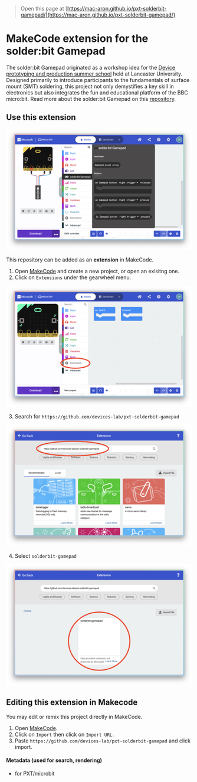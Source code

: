> Open this page at [https://mac-aron.github.io/pxt-solderbit-gamepad/](https://mac-aron.github.io/pxt-solderbit-gamepad/)

# MakeCode extension for the solder:bit Gamepad

The solder:bit Gamepad originated as a workshop idea for the [Device prototyping and production summer school](https://prosquared.org/event/2024-summer-school/) held at Lancaster University. Designed primarily to introduce participants to the fundamentals of surface mount (SMT) soldering, this project not only demystifies a key skill in electronics but also integrates the fun and educational platform of the BBC micro:bit. Read more about the solder:bit Gamepad on this [repository](https://github.com/devices-lab/solderbit-gamepad).

## Use this extension

![MakeCode preview with the solder:bit Gamepad extension](/guide/preview.png)

This repository can be added as an **extension** in MakeCode.

1. Open [MakeCode](https://makecode.microbit.org/) and create a new project, or open an exisitng one.
2. Click on `Extensions` under the gearwheel menu.

![MakeCode preview with the solder:bit Gamepad extension](/guide/step1.png)

3. Search for `https://github.com/devices-lab/pxt-solderbit-gamepad`

![Searcing for extensions in MakeCode](/guide/step2.png)

4. Select `solderbit-gamepad`

![Selecting the extension in MakeCode](/guide/step3.png)

## Editing this extension in Makecode

You may edit or remix this project directly in MakeCode.

1. Open [MakeCode](https://makecode.microbit.org/).
2. Click on `Import` then click on `Import URL`.
3. Paste `https://github.com/devices-lab/pxt-solderbit-gamepad` and click import.

#### Metadata (used for search, rendering)

- for PXT/microbit
<script src="https://makecode.com/gh-pages-embed.js"></script><script>makeCodeRender("{{ site.makecode.home_url }}", "{{ site.github.owner_name }}/{{ site.github.repository_name }}");</script>
